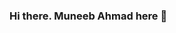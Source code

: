 ### Hi there. Muneeb Ahmad here 👋

<!--
**muneebcui/muneebcui** is a ✨ _special_ ✨ repository because it has something about me.


- 🔭 I’m currently working on my final year project. 
- 🌱 I’m currently learning React NAtive and Mern Stack
- 📫 Reach me at my email: muneebnisar007@gmail.com
- ⚡ Fun fact: It is too funny to tell.
-->
